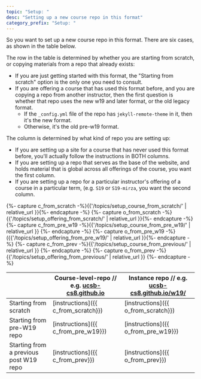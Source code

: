 ```yaml
---
topic: "Setup: "
desc: "Setting up a new course repo in this format"
category_prefix: "Setup: "
---
```


So you want to set up a new course repo in this format.  There are six cases, as shown in the table below.

The row in the table is determined by whether you are starting from scratch, or copying materials from a repo that already exists:

* If you are just getting started with this format, the "Starting from scratch" option is the only one you need to consult.
* If you are offering a course that has used this format before, and you are copying a repo from another instructor, then the first question is whether that repo uses the new w19 and later format, or the old legacy format.
   * If the `_config.yml` file of the repo has `jekyll-remote-theme` in it, then it's the new format.
   * Otherwise, it's the old pre-w19 format.

The column is determined by what kind of repo you are setting up:
* If you are setting up a site for a course that has never used this format before, you'll actually follow the instructions in BOTH columns.
* If you are setting up a repo that serves as the base of the website, and holds material that is global across all offerings of the course,  you want the first column.
* If you are setting up a repo for a particular instructor's offering of a course in a particular term, (e.g. `S19` or `S19-mirza`, you want the second column.


{%- capture c_from_scratch -%}{{'/topics/setup_course_from_scratch/' | relative_url }}{%- endcapture -%}
{%- capture o_from_scratch -%}{{'/topics/setup_offering_from_scratch/' | relative_url }}{%- endcapture -%}
{%- capture c_from_pre_w19 -%}{{'/topics/setup_course_from_pre_w19/' | relative_url }} {%- endcapture -%}
{%- capture o_from_pre_w19 -%}({{'/topics/setup_offering_from_pre_w19/' | relative_url }}{%- endcapture -%}
{%- capture c_from_prev -%}{{'/topics/setup_course_from_previous/' | relative_url }} {%- endcapture -%}
{%- capture o_from_prev -%}{{'/topics/setup_offering_from_previous/' | relative_url }} {%- endcapture -%}

|    | Course-level-repo // e.g. [ucsb-cs8.github.io](https://ucsb-cs8.github.io) | Instance repo // e.g. [ucsb-cs8.github.io/w19/](https://ucsb-cs8.github.io/w19/) |
|---|---|---|
| Starting from scratch   | [instructions]({{ c_from_scratch}})  | [instructions]({{ o_from_scratch}}) | 
| Starting from pre-W19 repo  | [instructions]({{ c_from_pre_w19}}) | [instructions]({{ o_from_pre_w19}})  | 
| Starting from a previous post W19 repo  | [instructions]({{ c_from_prev}})  | [instructions]({{ o_from_prev}})  | 
